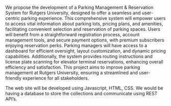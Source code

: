 We propose the development of a Parking Management & Reservation System for Rutgers University, designed to offer a seamless and user-centric parking experience. This comprehensive system will empower users to access vital information about parking lots, pricing plans, and amenities, facilitating convenient selection and reservation of parking spaces. Users will benefit from a straightforward registration process, account management tools, and secure payment options, with premium subscribers enjoying reservation perks. Parking managers will have access to a dashboard for efficient oversight, layout customization, and dynamic pricing capabilities. Additionally, the system provides routing instructions and license plate scanning for elevator terminal reservations, enhancing overall efficiency and satisfaction. This project aims to improve parking management at Rutgers University, ensuring a streamlined and user-friendly experience for all stakeholders.

The web site will be developed using Javascript, HTML, CSS. We would be having a database to store the collections and communicate using REST API’s.
